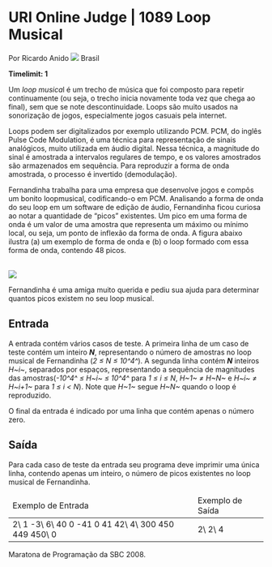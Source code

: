 <div class="header">

<span>URI Online Judge | 1089</span>
Loop Musical
============

<div>

Por Ricardo
Anido ![](https://urionlinejudge.r.worldssl.net/gallery/images/flags/br.gif) Brasil

</div>

**Timelimit: 1**

</div>

<div class="problem">

<div class="description">

Um *loop musica*l é um trecho de música que foi composto para repetir
continuamente (ou seja, o trecho inicia novamente toda vez que chega ao
final), sem que se note descontinuidade. Loops são muito usados na
sonorização de jogos, especialmente jogos casuais pela internet.

Loops podem ser digitalizados por exemplo utilizando PCM. PCM, do inglês
Pulse Code Modulation, é uma técnica para representação de sinais
analógicos, muito utilizada em áudio digital. Nessa técnica, a magnitude
do sinal é amostrada a intervalos regulares de tempo, e os valores
amostrados são armazenados em sequência. Para reproduzir a forma de onda
amostrada, o processo é invertido (demodulação).

Fernandinha trabalha para uma empresa que desenvolve jogos e compôs um
bonito loopmusical, codificando-o em PCM. Analisando a forma de onda do
seu loop em um software de edição de áudio, Fernandinha ficou curiosa ao
notar a quantidade de “picos” existentes. Um pico em uma forma de onda é
um valor de uma amostra que representa um máximo ou mínimo local, ou
seja, um ponto de inflexão da forma de onda. A figura abaixo ilustra (a)
um exemplo de forma de onda e (b) o loop formado com essa forma de onda,
contendo 48 picos.

\
![](https://urionlinejudge.r.worldssl.net/gallery/images/problems/UOJ_1089_pt.png)

Fernandinha é uma amiga muito querida e pediu sua ajuda para determinar
quantos picos existem no seu loop musical.

</div>

Entrada
-------

<div class="input">

A entrada contém vários casos de teste. A primeira linha de um caso de
teste contém um inteiro ***N***, representando o número de amostras no
loop musical de Fernandinha (*2 ≤ N ≤ 10^4^*). A segunda linha contém
***N*** inteiros *H~i~*, separados por espaços, representando a
sequência de magnitudes das amostras(*-10^4^ ≤ H~i~ ≤ 10^4^* para *1 ≤ i
≤ N*, *H~1~ ≠ H~N~* e *H~i~ ≠ H~i+1~* para *1 ≤ i &lt; N*). Note que
*H~1~* segue *H~N~* quando o loop é reproduzido.

O final da entrada é indicado por uma linha que contém apenas o número
zero.

</div>

Saída
-----

<div class="output">

Para cada caso de teste da entrada seu programa deve imprimir uma única
linha, contendo apenas um inteiro, o número de picos existentes no loop
musical de Fernandinha.

</div>

<div class="both">

</div>

<table>
<thead>
<tr>
<td>
Exemplo de Entrada
</td>
<td>
Exemplo de Saída
</td>
</tr>
</thead>
<tbody>
<tr>
<td class="division">
2\
1 -3\
6\
40 0 -41 0 41 42\
4\
300 450 449 450\
0

</td>
<td>
2\
2\
4

</td>
</tr>
</tbody>
</table>
Maratona de Programação da SBC 2008.

</div>

